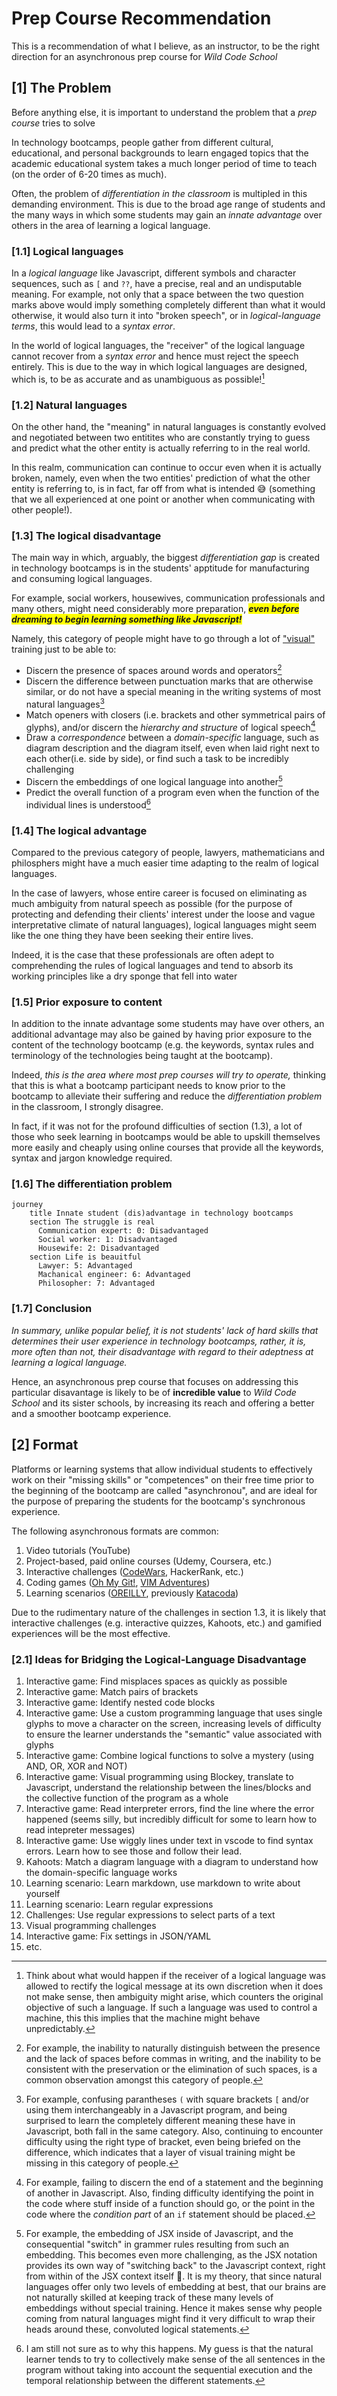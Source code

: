 # Prep Course Recommendation

This is a recommendation of what I believe, as an instructor, to be the right direction for an asynchronous prep course for _Wild Code School_

## [1] The Problem

Before anything else, it is important to understand the problem that a _prep course_ tries to solve

In technology bootcamps, people gather from different cultural, educational, and personal backgrounds to learn engaged topics that the academic educational system takes a much longer period of time to teach (on the order of 6-20 times as much). 

Often, the problem of _differentiation in the classroom_ is multipled in this demanding environment. This is due to the broad age range of students and the many ways in which some students may gain an _innate advantage_ over others in the area of learning a logical language.

### [1.1] Logical languages

In a _logical language_ like Javascript, different symbols and character sequences, such as `[` and `??`, have a precise, real and an undisputable meaning. For example, not only that a space between the two question marks above would imply something completely different than what it would otherwise, it would also turn it into "broken speech", or in _logical-language terms_, this would lead to a _syntax error_.

In the world of logical languages, the "receiver" of the logical language cannot recover from a _syntax error_ and hence must reject the speech entirely. This is due to the way in which logical languages are designed, which is, to be as accurate and as unambiguous as possible![^6]

[^6]: Think about what would happen if the receiver of a logical language was allowed to rectify the logical message at its own discretion when it does not make sense, then ambiguity might arise, which counters the original objective of such a language. If such a language was used to control a machine, this this implies that the machine might behave unpredictably.

### [1.2] Natural languages

On the other hand, the "meaning" in natural languages is constantly evolved and negotiated between two entitites who are constantly trying to guess and predict what the other entity is actually referring to in the real world.

In this realm, communication can continue to occur even when it is actually broken, namely, even when the two entities' prediction of what the other entity is referring to, is in fact, far off from what is intended 😅 (something that we all experienced at one point or another when communicating with other people!). 

### [1.3] The logical disadvantage

The main way in which, arguably, the biggest _differentiation gap_ is created in technology bootcamps is in the students' apptitude for manufacturing and consuming logical languages.

For example, social workers, housewives, communication professionals and many others, might need considerably more preparation, <span style="background-color: yellow">***even before dreaming to begin learning something like Javascript!***</span>

Namely, this category of people might have to go through a lot of ["visual"](https://en.wikipedia.org/wiki/Visual_word_form_area) training just to be able to:

- Discern the presence of spaces around words and operators[^1]
- Discern the difference between punctuation marks that are otherwise similar, or do not have a special meaning in the writing systems of most natural languages[^2]
- Match openers with closers (i.e. brackets and other symmetrical pairs of glyphs), and/or discern the _hierarchy and structure_ of logical speech[^3]
- Draw a _correspondence_ between a _domain-specific_ language, such as diagram description and the diagram itself, even when laid right next to each other(i.e. side by side), or find such a task to be incredibly challenging
- Discern the embeddings of one logical language into another[^4]
- Predict the overall function of a program even when the function of the individual lines is understood[^5]

[^1]: For example, the inability to naturally distinguish between the presence and the lack of spaces before commas in writing, and the inability to be consistent with the preservation or the elimination of such spaces, is a common observation amongst this category of people.
[^2]: For example, confusing parantheses `(` with square brackets `[` and/or using them interchangeably in a Javascript program, and being surprised to learn the completely different meaning these have in Javascript, both fall in the same category. Also, continuing to encounter difficulty using the right type of bracket, even being briefed on the difference, which indicates that a layer of visual training might be missing in this category of people.
[^3]: For example, failing to discern the end of a statement and the beginning of another in Javascript. Also, finding difficulty identifying the point in the code where stuff inside of a function should go, or the point in the code where the _condition part_ of an `if` statement should be placed.
[^4]: For example, the embedding of JSX inside of Javascript, and the consequential "switch" in grammer rules resulting from such  an embedding. This becomes even more challenging, as the JSX notation provides its own way of "switching back" to the Javascript context, right from within of the JSX context itself 🤯. It is my theory, that since natural languages offer only two levels of embedding at best, that our brains are not naturally skilled at keeping track of these many levels of embeddings without special training. Hence it makes sense why people coming from natural languages might find it very difficult to wrap their heads around these, convoluted logical statements.
[^5]: I am still not sure as to why this happens. My guess is that the natural learner tends to try to collectively make sense of the all sentences in the program without taking into account the sequential execution and the temporal relationship between the different statements.

### [1.4] The logical advantage 

Compared to the previous category of people, lawyers, mathematicians and philosphers might have a much easier time adapting to the realm of logical languages.

In the case of lawyers, whose entire career is focused on eliminating as much ambiguity from natural speech as possible (for the purpose of protecting and defending their clients' interest under the loose and vague interpretative climate of natural languages), logical languages might seem like the one thing they have been seeking their entire lives.

Indeed, it is the case that these professionals are often adept to comprehending the rules of logical languages and tend to absorb its working principles like a dry sponge that fell into water

### [1.5] Prior exposure to content

In addition to the innate advantage some students may have over others, an additional advantage may also be gained by having prior exposure to the content of the technology bootcamp (e.g. the keywords, syntax rules and terminology of the technologies being taught at the bootcamp). 

Indeed, _this is the area where most prep courses will try to operate,_ thinking that this is what a bootcamp participant needs to know prior to the bootcamp to alleviate their suffering and reduce the _differentiation problem_ in the classroom, I strongly disagree.

In fact, if it was not for the profound difficulties of section (1.3), a lot of those who seek learning in bootcamps would be able to upskill themselves more easily and cheaply using online courses that provide all the keywords, syntax and jargon knowledge required.

### [1.6] The differentiation problem

```mermaid
journey
    title Innate student (dis)advantage in technology bootcamps
    section The struggle is real
      Communication expert: 0: Disadvantaged
      Social worker: 1: Disadvantaged
      Housewife: 2: Disadvantaged
    section Life is beauitful
      Lawyer: 5: Advantaged
      Machanical engineer: 6: Advantaged
      Philosopher: 7: Advantaged
```

### [1.7] Conclusion

_In summary, unlike popular belief, it is not students' lack of hard skills that determines their user experience in technology bootcamps, rather, it is, more often than not, their disadvantage with regard to their adeptness at learning a logical language._
 
Hence, an asynchronous prep course that focuses on addressing this particular disavantage is likely to be of **incredible value** to _Wild Code School_ and its sister schools, by increasing its reach and offering a better and a smoother bootcamp experience.

## [2] Format

Platforms or learning systems that allow individual students to effectively work on their "missing skills" or "competences" on their free time prior to the beginning of the bootcamp are called "asynchronou", and are ideal for the purpose of preparing the students for the bootcamp's synchronous experience.

The following asynchronous formats are common:
1. Video tutorials (YouTube)
2. Project-based, paid online courses (Udemy, Coursera, etc.)
3. Interactive challenges ([CodeWars](https://www.codewars.com/kata/latest/my-languages?beta=false), HackerRank, etc.)
4. Coding games ([Oh My Git!](https://ohmygit.org/), [VIM Adventures](https://vim-adventures.com/))
5. Learning scenarios ([OREILLY](https://www.oreilly.com/work-with-us/build-interactive-learning.html), previously [Katacoda](https://www.katacoda.com/))

Due to the rudimentary nature of the challenges in section 1.3, it is likely that interactive challenges (e.g. interactive quizzes, Kahoots, etc.) and gamified experiences will be the most effective.

### [2.1] Ideas for Bridging the Logical-Language Disadvantage

1. Interactive game: Find misplaces spaces as quickly as possible
1. Interactive game: Match pairs of brackets
2. Interactive game: Identify nested code blocks
3. Interactive game: Use a custom programming language that uses single glyphs to move a character on the screen, increasing levels of difficulty to ensure the learner understands the "semantic" value associated with glyphs
4. Interactive game: Combine logical functions to solve a mystery (using AND, OR, XOR and NOT)
5. Interactive game: Visual programming using Blockey, translate to Javascript, understand the relationship between the lines/blocks and the collective function of the program as a whole
6. Interactive game: Read interpreter errors, find the line where the error happened (seems silly, but incredibly difficult for some to learn how to read intepreter messages)
7. Interactive game: Use wiggly lines under text in vscode to find syntax errors. Learn how to see those and follow their lead.
8. Kahoots: Match a diagram language with a diagram to understand how the domain-specific language works
9. Learning scenario: Learn markdown, use markdown to write about yourself
9. Learning scenario: Learn regular expressions
10. Challenges: Use regular expressions to select parts of a text
11. Visual programming challenges
12. Interactive game: Fix settings in JSON/YAML
12. etc.

